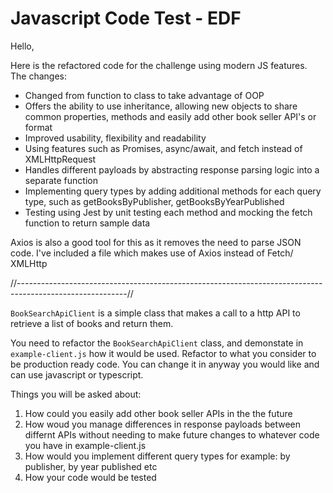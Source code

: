 # Javascript Code Test - EDF

Hello, 

Here is the refactored code for the challenge using modern JS features. The changes:

- Changed from function to class to take advantage of OOP
- Offers the ability to use inheritance, allowing new objects to share common properties, methods and easily add other book seller API's or format 
- Improved usability, flexibility and readability 
- Using features such as Promises, async/await, and fetch instead of XMLHttpRequest
- Handles different payloads by abstracting response parsing logic into a separate function
- Implementing query types by adding additional methods for each query type, such as getBooksByPublisher, getBooksByYearPublished
- Testing using Jest by unit testing each method and mocking the fetch function to return sample data


Axios is also a good tool for this as it removes the need to parse JSON code. I've included a file which makes use of Axios instead of Fetch/ XMLHttp

//---------------------------------------------------------------------------------------------------------//

`BookSearchApiClient` is a simple class that makes a call to a http API to retrieve a list of books and return them.

You need to refactor the `BookSearchApiClient` class, and demonstate in `example-client.js` how it would be used. Refactor to what you consider to be production ready code. You can change it in anyway you would like and can use javascript or typescript.

Things you will be asked about:

1. How could you easily add other book seller APIs in the the future
2. How woud you manage differences in response payloads between differnt APIs without needing to make future changes to whatever code you have in example-client.js
3. How would you implement different query types for example: by publisher, by year published etc
4. How your code would be tested
